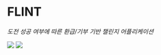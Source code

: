 # FLINT
*도전 성공 여부에 따른 환급/기부 기반 챌린지 어플리케이션*

<img src="https://media.giphy.com/media/82LzvmP5q0EoR3exdc/giphy.webp" />
<img src="https://media.giphy.com/media/1vZarWS53VUinCUNDW/giphy.webp" />
